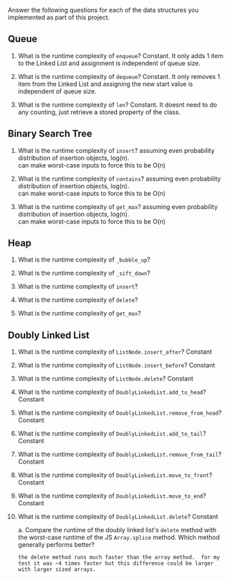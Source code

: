 Answer the following questions for each of the data structures you implemented as part of this project.

## Queue

1. What is the runtime complexity of `enqueue`?
   Constant. It only adds 1 item to the Linked List and assignment is independent of queue size.

2. What is the runtime complexity of `dequeue`?
   Constant. It only removes 1 item from the Linked List and assigning the new start value is independent of queue size.

3. What is the runtime complexity of `len`?
   Constant. It doesnt need to do any counting, just retrieve a stored property of the class.

## Binary Search Tree

1. What is the runtime complexity of `insert`?
   assuming even probability distribution of insertion objects, log(n).  
    can make worst-case inputs to force this to be O(n)

2. What is the runtime complexity of `contains`?
   assuming even probability distribution of insertion objects, log(n).  
    can make worst-case inputs to force this to be O(n)

3. What is the runtime complexity of `get_max`?
   assuming even probability distribution of insertion objects, log(n).  
    can make worst-case inputs to force this to be O(n)

## Heap

1. What is the runtime complexity of `_bubble_up`?

2. What is the runtime complexity of `_sift_down`?

3. What is the runtime complexity of `insert`?

4. What is the runtime complexity of `delete`?

5. What is the runtime complexity of `get_max`?

## Doubly Linked List

1.  What is the runtime complexity of `ListNode.insert_after`?
    Constant

2.  What is the runtime complexity of `ListNode.insert_before`?
    Constant

3.  What is the runtime complexity of `ListNode.delete`?
    Constant

4.  What is the runtime complexity of `DoublyLinkedList.add_to_head`?
    Constant

5.  What is the runtime complexity of `DoublyLinkedList.remove_from_head`?
    Constant

6.  What is the runtime complexity of `DoublyLinkedList.add_to_tail`?
    Constant

7.  What is the runtime complexity of `DoublyLinkedList.remove_from_tail`?
    Constant

8.  What is the runtime complexity of `DoublyLinkedList.move_to_front`?
    Constant

9.  What is the runtime complexity of `DoublyLinkedList.move_to_end`?
    Constant

10. What is the runtime complexity of `DoublyLinkedList.delete`?
    Constant

    a. Compare the runtime of the doubly linked list's `delete` method with the worst-case runtime of the JS `Array.splice` method. Which method generally performs better?

        the delete method runs much faster than the array method.  for my test it was ~4 times faster but this difference could be larger with larger sized arrays.
